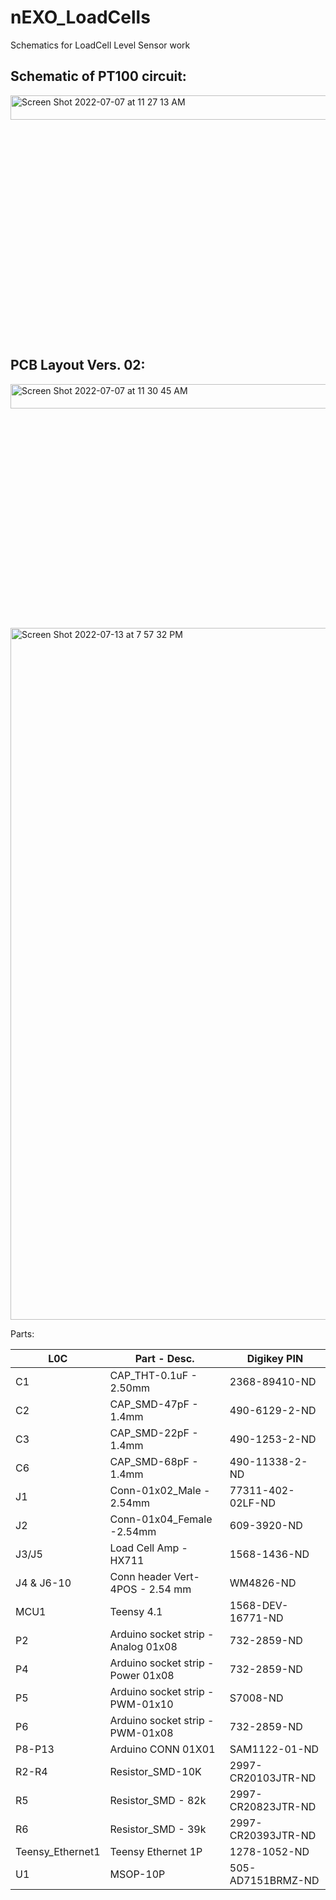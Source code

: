 # nEXO_LoadCells
Schematics for LoadCell Level Sensor work

## Schematic of PT100 circuit: 

<img width="1268" alt="Screen Shot 2022-07-07 at 11 27 13 AM" src="https://user-images.githubusercontent.com/108306069/177843595-3382baad-e37a-496e-8a32-54f8e998dd31.png" width=10% height=10% >



## PCB Layout Vers. 02:

<img width="854" alt="Screen Shot 2022-07-07 at 11 30 45 AM" src="https://user-images.githubusercontent.com/108306069/177844572-3f427c7c-1c32-47cf-a10d-875c7a7793ae.png" width=10% height=10%>


<img width="1107" alt="Screen Shot 2022-07-13 at 7 57 32 PM" src="https://user-images.githubusercontent.com/108306069/178888430-bef55cc9-a8a5-4f60-a6bb-87ecead2d027.png">




Parts:

| L0C | Part - Desc. | Digikey PIN |
| -- | -- | -- |
|C1| CAP_THT-0.1uF - 2.50mm | 2368-89410-ND |
|C2| CAP_SMD-47pF - 1.4mm | 490-6129-2-ND |
|C3| CAP_SMD-22pF - 1.4mm | 490-1253-2-ND |
|C6| CAP_SMD-68pF - 1.4mm | 490-11338-2-ND |
|J1| Conn-01x02_Male - 2.54mm | 77311-402-02LF-ND |
|J2| Conn-01x04_Female -2.54mm | 609-3920-ND |
|J3/J5| Load Cell Amp - HX711 | 1568-1436-ND |
| J4 & J6-10 | Conn header Vert-4POS - 2.54 mm | WM4826-ND|
|MCU1| Teensy 4.1 | 1568-DEV-16771-ND |
|P2| Arduino socket strip - Analog 01x08| 732-2859-ND |
|P4| Arduino socket strip - Power 01x08 | 732-2859-ND |
|P5| Arduino socket strip - PWM-01x10| S7008-ND |
|P6| Arduino socket strip - PWM-01x08 | 732-2859-ND |
|P8-P13| Arduino CONN 01X01 | SAM1122-01-ND |
|R2-R4| Resistor_SMD-10K | 2997-CR20103JTR-ND |
|R5| Resistor_SMD - 82k | 2997-CR20823JTR-ND |
|R6| Resistor_SMD - 39k | 2997-CR20393JTR-ND |
|Teensy_Ethernet1| Teensy Ethernet 1P | 1278-1052-ND |
|U1| MSOP-10P| 505-AD7151BRMZ-ND |


